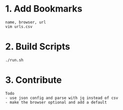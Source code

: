 # 1. Add Bookmarks
```
name, browser, url 
vim urls.csv
```

# 2. Build Scripts
```
./run.sh
```

# 3. Contribute
```
Todo
- use json config and parse with jq instead of csv
- make the browser optional and add a default
```
